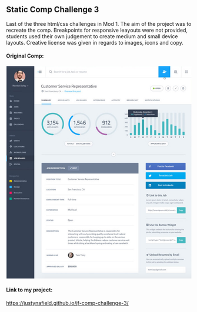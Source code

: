 ## Static Comp Challenge 3

Last of the three html/css challenges in Mod 1. The aim of the project was to recreate the comp. 
Breakpoints for responsive leayouts were not provided, students used their own judgement to create medium and small device layouts.
Creative license was given in regards to images, icons and copy.

#### Original Comp:
![Original Comp](screenshots/original.png)

#### Link to my project:
https://justynafield.github.io/jf-comp-challenge-3/

